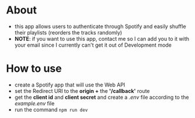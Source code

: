 # About
- this app allows users to authenticate through Spotify and easily shuffle their playlists (reorders the tracks randomly)
- **NOTE**: if you want to use this app, contact me so I can add you to it with your email since I currently can't get it out of Development mode

# How to use
- create a Spotify app that will use the Web API
- set the Redirect URI to the **origin +** the **'/callback'** route
- get the **client id** and **client secret** and create a *.env* file according to the *example.env* file
- run the command `npm run dev`
